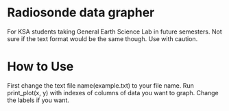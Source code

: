 # Radiosonde data grapher
For KSA students taking General Earth Science Lab in future semesters.
Not sure if the text format would be the same though. Use with caution.
# How to Use
First change the text file name(example.txt) to your file name.
Run print_plot(x, y) with indexes of columns of data you want to graph.
Change the labels if you want.